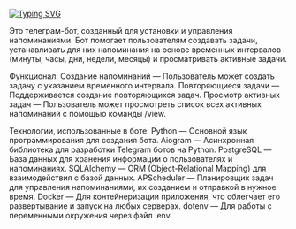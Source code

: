 [![Typing SVG](https://readme-typing-svg.herokuapp.com?color=%2336BCF7&lines=Wildberries+Bot)](https://git.io/typing-svg)

Это телеграм-бот, созданный для установки и управления напоминаниями. Бот помогает пользователям создавать задачи, устанавливать для них напоминания на основе временных интервалов (минуты, часы, дни, недели, месяцы) и просматривать активные задачи.

Функционал:
Создание напоминаний — Пользователь может создать задачу с указанием временного интервала.
Повторяющиеся задачи — Поддерживается создание повторяющихся задач.
Просмотр активных задач — Пользователь может просмотреть список всех активных напоминаний с помощью команды /view.

Технологии, использованные в боте:
Python — Основной язык программирования для создания бота.
Aiogram — Асинхронная библиотека для разработки Telegram ботов на Python.
PostgreSQL — База данных для хранения информации о пользователях и напоминаниях.
SQLAlchemy — ORM (Object-Relational Mapping) для взаимодействия с базой данных.
APScheduler — Планировщик задач для управления напоминаниями, их созданием и отправкой в нужное время.
Docker — Для контейнеризации приложения, что облегчает его развертывание и запуск на любых серверах.
dotenv — Для работы с переменными окружения через файл .env.

